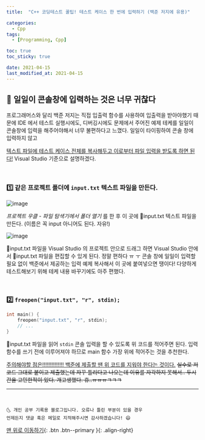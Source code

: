 ```yaml
---
title:  "C++ 코딩테스트 꿀팁! 테스트 케이스 한 번에 입력하기 (백준 저지에 유용)" 

categories:
  - Cpp
tags:
  - [Programming, Cpp]

toc: true
toc_sticky: true

date: 2021-04-15
last_modified_at: 2021-04-15
---
```


## 🚀 일일이 콘솔창에 입력하는 것은 너무 귀찮다

프로그래머스와 달리 백준 저지는 직접 입출력 함수를 사용하여 입출력을 받아야했기 때문에 IDE 에서 테스트 실행시에도, 디버깅시에도 문제에서 주어진 예제 테케를 일일이 콘솔창에 입력을 해주어야해서 너무 불편하다고 느꼈다. 일일이 타이핑하여 콘솔 창에 입력하지 않고 

<u>텍스트 파일에 테스트 케이스 전체를 복사해두고 이로부터 파일 입력을 받도록 하면 된다!</u> Visual Studio 기준으로 설명하겠다.

<br>

### 1️⃣ 같은 프로젝트 폴더에 `input.txt` 텍스트 파일을 만든다.

![image](https://user-images.githubusercontent.com/42318591/114833998-1b9c7780-9e0b-11eb-9290-43b4bf92b7a5.png)

*프로젝트 우클 - 파일 탐색기에서 폴더 열기* 를 한 후 이 곳에 📄input.txt 텍스트 파일을 만든다. (이름은 꼭 input 아니어도 된다. 자유!)

![image](https://user-images.githubusercontent.com/42318591/114835293-61a60b00-9e0c-11eb-904c-72dae69559c6.png)

📄input.txt 파일을 Visual Studio 의 프로젝트 안으로 드래그 하면 Visual Studio 안에서 📄input.txt 파일을 편집할 수 있게 된다. 정말 편하다 ㅠ ㅜ 콘솔 창에 일일이 입력할 필요 없이 백준에서 제공하는 입력 예제 복사해서 이 곳에 붙여넣으면 땡이다! 다양하게 테스트해보기 위해 테케 내용 바꾸기에도 아주 편했다.

<br>

### 2️⃣ `freopen("input.txt", "r", stdin);`

```cpp
int main() {
    freopen("input.txt", "r", stdin);
    // ...
}
```
📄input.txt 파일을 읽어 `stdin` 콘솔 입력을 할 수 있도록 위 코드를 적어주면 된다. 입력 함수를 쓰기 전에 이루어져야 하므로 main 함수 가장 위에 적어주는 것을 추천한다.

<u>주의해야할 점은!!!!!!!!!!!!!! 백준에 제출할 땐 위 코드를 지워야 한다는 것이다.</u> ~~실수로 저 코드 그대로 붙이고 제출했는데 자꾸 틀리다고 나오는데 이유를 자각하지 못해서.. 두시간을 고민한적이 있다. 개고생했다. 휴..ㅠㅠㅠㅋㅋㅋ~~



***
<br>

    🌜 개인 공부 기록용 블로그입니다. 오류나 틀린 부분이 있을 경우 
    언제든지 댓글 혹은 메일로 지적해주시면 감사하겠습니다! 😄

[맨 위로 이동하기](#){: .btn .btn--primary }{: .align-right}